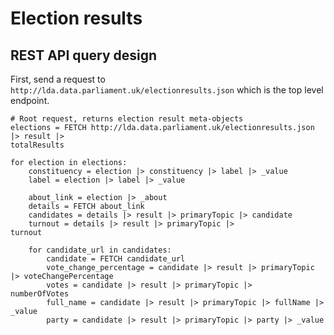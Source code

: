 # Election results

## REST API query design

First, send a request to
`http://lda.data.parliament.uk/electionresults.json` which is the top
level endpoint.


```
# Root request, returns election result meta-objects
elections = FETCH http://lda.data.parliament.uk/electionresults.json |> result |>
totalResults

for election in elections:
    constituency = election |> constituency |> label |> _value
    label = election |> label |> _value

    about_link = election |> _about
    details = FETCH about_link
    candidates = details |> result |> primaryTopic |> candidate
    turnout = details |> result |> primaryTopic |> 
turnout

    for candidate_url in candidates:
        candidate = FETCH candidate_url
        vote_change_percentage = candidate |> result |> primaryTopic |> voteChangePercentage
        votes = candidate |> result |> primaryTopic |>
numberOfVotes
        full_name = candidate |> result |> primaryTopic |> fullName |>
_value
        party = candidate |> result |> primaryTopic |> party |> _value
```
